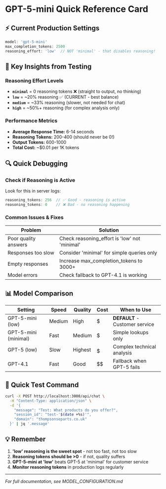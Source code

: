 # GPT-5-mini Quick Reference Card

## ⚡ Current Production Settings

```typescript
model: 'gpt-5-mini'
max_completion_tokens: 2500
reasoning_effort: 'low'  // NOT 'minimal' - that disables reasoning!
```

## 🎯 Key Insights from Testing

### Reasoning Effort Levels
- **`minimal`** = 0 reasoning tokens ❌ (straight to output, no thinking)
- **`low`** = ~20% reasoning ✅ (CURRENT - best balance)
- **`medium`** = ~33% reasoning (slower, not needed for chat)
- **`high`** = ~50%+ reasoning (for complex analysis only)

### Performance Metrics
- **Average Response Time:** 6-14 seconds
- **Reasoning Tokens:** 200-400 (should never be 0!)
- **Output Tokens:** 600-1000
- **Total Cost:** ~$0.01 per 1K tokens

## 🔍 Quick Debugging

### Check if Reasoning is Active
Look for this in server logs:
```javascript
reasoning_tokens: 256  // ✅ Good - reasoning is active
reasoning_tokens: 0    // ❌ Bad - no reasoning happening
```

### Common Issues & Fixes

| Problem | Solution |
|---------|----------|
| Poor quality answers | Check reasoning_effort is 'low' not 'minimal' |
| Responses too slow | Consider 'minimal' for simple queries only |
| Empty responses | Increase max_completion_tokens to 3000+ |
| Model errors | Check fallback to GPT-4.1 is working |

## 📊 Model Comparison

| Setting | Speed | Quality | Cost | When to Use |
|---------|-------|---------|------|-------------|
| GPT-5-mini (low) | Medium | High | $ | **DEFAULT** - Customer service |
| GPT-5-mini (minimal) | Fast | Medium | $ | Simple lookups only |
| GPT-5 (low) | Slow | Highest | $$$$$ | Complex technical analysis |
| GPT-4.1 | Fast | Good | $$ | Fallback when GPT-5 fails |

## 🚀 Quick Test Command

```bash
curl -X POST http://localhost:3000/api/chat \
  -H "Content-Type: application/json" \
  -d '{
    "message": "Test: What products do you offer?",
    "session_id": "test-'$(date +%s)'",
    "domain": "thompsonseparts.co.uk"
  }' | jq '.message'
```

## 💡 Remember

1. **'low' reasoning is the sweet spot** - not too fast, not too slow
2. **Reasoning tokens should be >0** - if not, quality suffers
3. **GPT-5-mini at 'low'** beats GPT-5 at 'minimal' for customer service
4. **Monitor reasoning tokens** in production logs regularly

---
*For full documentation, see MODEL_CONFIGURATION.md*